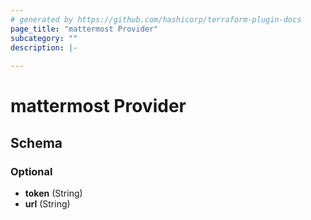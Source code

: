 ```yaml
---
# generated by https://github.com/hashicorp/terraform-plugin-docs
page_title: "mattermost Provider"
subcategory: ""
description: |-
  
---
```


# mattermost Provider





<!-- schema generated by tfplugindocs -->
## Schema

### Optional

- **token** (String)
- **url** (String)
